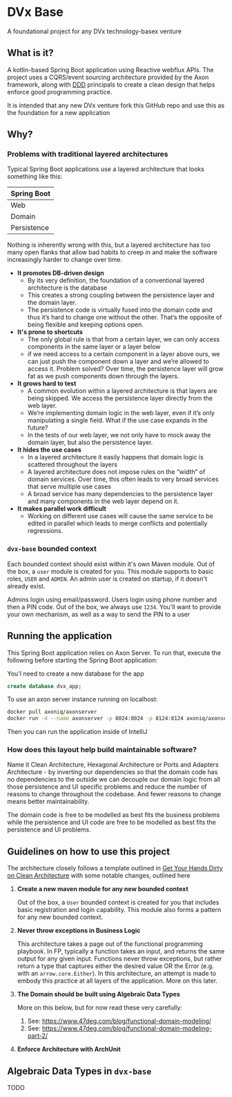 # DVx Base

A foundational project for any DVx technology-basex venture

## What is it?

A kotlin-based Spring Boot application using Reactive webflux APIs. 
The project uses a CQRS/event sourcing architecture provided by the Axon framework, along with 
[DDD](https://en.wikipedia.org/wiki/Domain-driven_design) 
principals to create a clean design that helps enforce good programming practice.

It is intended that any new DVx venture fork this GitHub repo and use this as the foundation
for a new application

## Why?

### Problems with traditional layered architectures

Typical Spring Boot applications use a layered architecture that looks something like this:

Spring Boot |
----------- |
Web |
Domain |
Persistence |

Nothing is inherently wrong with this, but a layered architecture has too many 
open flanks that allow bad habits to creep in and make the software increasingly 
harder to change over time.

* **It promotes DB-driven design**
    * By its very definition, the foundation of a conventional layered architecture is the database
    * This creates a strong coupling between the persistence layer and the domain layer.
    * The persistence code is virtually fused into the domain code and thus it’s hard to change 
      one without the other. That’s the opposite of being flexible and keeping options open.
* **It's prone to shortcuts**
    * The only global rule is that from a certain layer, we can only access components in the same layer or a layer below
    * if we need access to a certain component in a layer above ours, we can just push the component down a layer and we’re allowed to access it. 
      Problem solved? Over time, the persistence layer will grow fat as we push components down through the layers.
* **It grows hard to test**
    * A common evolution within a layered architecture is that layers are being skipped. We access the persistence layer directly from the web layer.
    * We’re implementing domain logic in the web layer, even if it’s only manipulating a single field. What if the use case expands in the future?
    * In the tests of our web layer, we not only have to mock away the domain layer, but also the persistence layer.
* **It hides the use cases**
    * In a layered architecture it easily happens that domain logic is scattered throughout the layers
    * A layered architecture does not impose rules on the “width” of domain services. Over time, this often leads to very broad services that serve multiple use cases
    * A broad service has many dependencies to the persistence layer and many components in the web layer depend on it.
* **It makes parallel work difficult**
    * Working on different use cases will cause the same service to be edited in parallel which leads to merge conflicts and potentially regressions.
    

### `dvx-base` bounded context

Each bounded context should exist within it's own Maven module. Out of the box, a `user` module is created
for you. This module supports to basic roles, `USER` and `ADMIN`. An admin user is created
on startup, if it doesn't already exist.

Admins login using email/password.
Users login using phone number and then a PIN code. Out of the box, we always use `1234`. 
You'll want to provide your own mechanism, as well as a way to send the PIN to a user

## Running the application

This Spring Boot application relies on Axon Server.
To run that, execute the following before starting the Spring Boot application:

You'l need to create a new database for the app
```sql
create database dvx_app;
```

To use an axon server instance running on localhost:
```bash
docker pull axoniq/axonserver
docker run -d --name axonserver -p 8024:8024 -p 8124:8124 axoniq/axonserver
```

Then you can run the application inside of IntelliJ


### How does this layout help build maintainable software?

Name it Clean Architecture, Hexagonal Architecture or Ports and Adapters Architecture - 
by inverting our dependencies so that the domain code has no dependencies to the outside 
we can decouple our domain logic from all those persistence and UI specific problems 
and reduce the number of reasons to change throughout the codebase. And fewer reasons 
to change means better maintainability.

The domain code is free to be modelled as best fits the business problems while 
the persistence and UI code are free to be modelled as best fits the persistence 
and UI problems.

## Guidelines on how to use this project

The architecture closely follows a template outlined in 
[Get Your Hands Dirty on Clean Architecture](https://leanpub.com/get-your-hands-dirty-on-clean-architecture) 
with some notable changes, outlined here

1. **Create a new maven module for any new bounded context**
   
    Out of the box, a `User` bounded context is created for you that includes basic registration 
    and login capability. This module also forms a pattern for any new bounded context.
   
2. **Never throw exceptions in Business Logic**

    This architecture takes a page out of the functional programming playbook. 
    In FP, typically a function takes an input, and returns the same output for any given input. 
    Functions never throw exceptions, but rather return a type that captures either the desired
    value OR the Error (e.g. with an `arrow.core.Either`). 
    In this architecture, an attempt is made to embody this practice at all layers of the application.
    More on this later.
   
3. **The Domain should be built using Algebraic Data Types**

    More on this below, but for now read these very carefully:

    1. See: https://www.47deg.com/blog/functional-domain-modeling/
    2. See: https://www.47deg.com/blog/functional-domain-modeling-part-2/
    
4. **Enforce Architecture with ArchUnit**

    
    
## Algebraic Data Types in `dvx-base`

TODO
